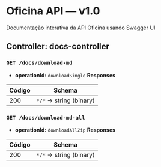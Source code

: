 # Oficina API — v1.0

Documentação interativa da API Oficina usando Swagger UI

## Controller: docs-controller

### `GET /docs/download-md`

- **operationId:** `downloadSingle`
**Responses**

| Código | Schema |
|---|---|
| 200 | `*/*` → string (binary) |


### `GET /docs/download-md-all`

- **operationId:** `downloadAllZip`
**Responses**

| Código | Schema |
|---|---|
| 200 | `*/*` → string (binary) |


